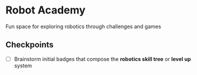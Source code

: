 # Robot Academy
Fun space for exploring robotics through challenges and games

## Checkpoints
- [ ] Brainstorm initial badges that compose the **robotics skill tree** or **level up** system
